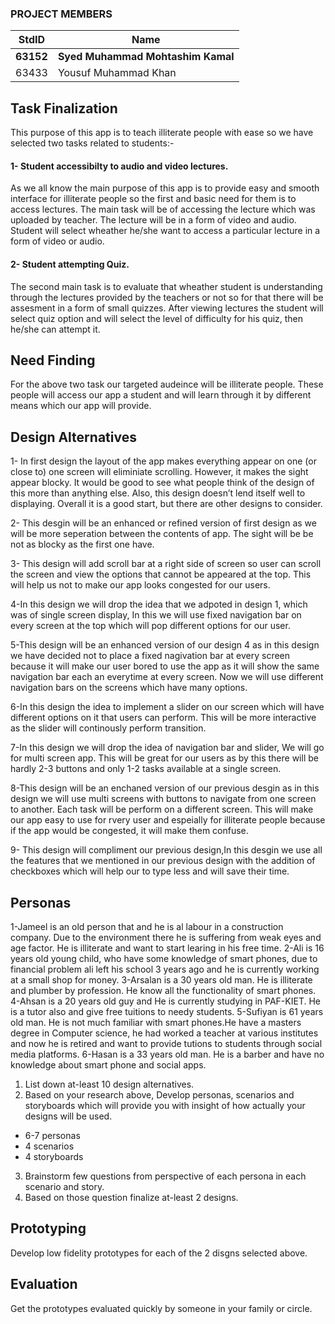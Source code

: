 ### PROJECT MEMBERS ###
StdID | Name
------------ | -------------
**63152** | **Syed Muhammad Mohtashim Kamal** <!--this is the group leader in bold-->
63433 | Yousuf Muhammad Khan

## Task Finalization ##
This purpose of this app is to teach illiterate people with ease so we have selected two tasks related to students:-
#### 1- Student accessibilty to audio and video lectures. ####
As we all know the main purpose of this app is to provide easy and smooth interface for illiterate people so the first and basic need for them is to access lectures. The main task will be of accessing the lecture which was uploaded by teacher. The lecture will be in a form of video and audio. Student will select wheather he/she want to access a particular lecture in a form of video or audio.

#### 2- Student attempting Quiz. ####
The second main task is to evaluate that wheather student is understanding through the lectures provided by the teachers or not so for that there will be assesment in a form of small quizzes. After viewing lectures the student will select quiz option and will select the level of difficulty for his quiz, then he/she can attempt it. 

## Need Finding ##
For the above two task our targeted audeince will be illiterate people. These people will access our app a student and will learn through it by different means which our app will provide.

## Design Alternatives ##

1- In first design the layout of the app makes everything appear on one (or close to) one screen will eliminiate scrolling. However, it makes the sight appear blocky. It would be good to see what people think of the design of this more than anything else. Also, this design doesn’t lend itself well to displaying. Overall it is a good start, but there are other designs to consider.

2- This desgin will be an enhanced or refined version of first design as we will be more seperation between the contents of app. The sight will be be not as blocky as the first one have.

3- This design will add scroll bar at a right side of screen so user can scroll the screen and view the options that cannot be appeared at the top. This will help us not to make our app looks congested for our users.

4-In this design we will drop the idea that we adpoted in design 1, which was of single screen display, In this we will use fixed navigation bar on every screen at the top which will pop different options for our user.

5-This design will be an enhanced version of our design 4 as in this design we have decided not to place a fixed nagivation bar at every screen because it will make our user bored to use the app as it will show the same navigation bar each an everytime at every screen. Now we will use different navigation bars on the screens which have many options.

6-In this design the idea to implement a slider on our screen which will have different options on it that users can perform. This will be more interactive as the slider will continously perform transition.

7-In this design we will drop the idea of navigation bar and slider, We will go for multi screen app. This will be great for our users as by this there will be hardly 2-3 buttons and only 1-2 tasks available at a single screen.

8-This design will be an enchaned version of our previous desgin as in this design we will use multi screens with buttons to navigate from one screen to another. Each task will be perform on a different screen. This will make our app easy to use for rvery user and espeially for illiterate people because if the app would be congested, it will make them confuse.

9- This design will compliment our previous design,In this desgin we use all the features that we mentioned in our previous design with the addition of checkboxes which will help our to type less and will save their time.

## Personas ##
1-Jameel is an old person that and he is al labour in a construction company. Due to the environment there he is suffering from weak eyes and age factor. He is illiterate and want to start learing in his free time.
2-Ali is 16 years old young child, who have some knowledge of smart phones, due to financial problem ali left his school 3 years ago and he is currently working at a small shop for money.
3-Arsalan is a 30 years old man. He is illiterate and plumber by profession. He know all the functionality of smart phones.
4-Ahsan is a 20 years old guy and He is currently studying in PAF-KIET. He is a tutor also and give free tuitions to needy students.
5-Sufiyan is 61 years old man. He is not much familiar with smart phones.He have a masters degree in Computer science, he had worked a teacher at various institutes and now he is retired and want to provide tutions to students through social media platforms.
6-Hasan is a 33 years old man. He is a barber and have no knowledge about smart phone and social apps.

1) List down at-least 10 design alternatives.
2) Based on your research above, Develop personas, scenarios and storyboards which will provide you with insight of how actually your designs will be used.
- 6-7 personas
- 4 scenarios
- 4 storyboards
3) Brainstorm few questions from perspective of each persona in each scenario and story.  
4) Based on those question finalize at-least 2 designs.

## Prototyping ##
Develop low fidelity prototypes for each of the 2 disgns selected above. 

## Evaluation ##
Get the prototypes evaluated quickly by someone in your family or circle.  
